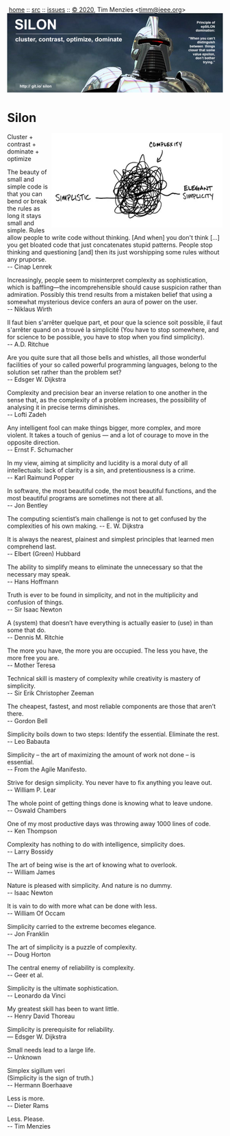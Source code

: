 <a name=top></a><p>       
&nbsp;[home](http://git.io/silon) ::
[src](https://github.com/timm/silon/raw/master/src) ::
[issues](http://git.io/silon) ::
<a href="https://github.com/timm/silon/raw/master/raw/master/LICENSE.md">&copy; 2020</a>,
Tim Menzies
<<a href="mailto:timm@ieee.org">timm&commat;ieee.org</a>>
<br>
[<img width=900 src="https://github.com/timm/silon/raw/master/etc/img/banner.jpg">](http://git.io/silon)<br>


# Silon

<img width=400 align=right src="etc/img/simplicity.jpg">

Cluster + contrast + dominate + optimize 

The beauty of small and simple code is that you can bend or break the rules as long it stays small and simple. Rules allow people to write code without thinking. [And when] you don't think […] you get bloated code that just concatenates stupid patterns.
People stop thinking and questioning [and] then its just worshipping some rules without any pruporse.   
-- Cinap Lenrek


Increasingly, people seem to misinterpret complexity as sophistication, which is baffling—the incomprehensible should cause suspicion rather than admiration. Possibly this trend results from a mistaken belief that using a somewhat mysterious device confers an aura of power on the user.    
-- Niklaus Wirth

Il faut bien s'arrêter quelque part, et pour que la science soit possible, il faut s'arrêter quand on a trouvé la simplicité
(You have to stop somewhere, and for science to be possible, you have to stop when you find simplicity).  
-- A.D. Ritchue

Are you quite sure that all those bells and whistles, all those wonderful facilities of your so called powerful programming languages, belong to the solution set rather than the problem set?   
--  Edsger W. Dijkstra

Complexity and precision bear an inverse relation to one another in the sense that, as the complexity of a problem increases, the possibility of analysing it in precise terms diminishes.  
-- Lofti Zadeh 



Any intelligent fool can make things bigger, more complex, and more violent. It takes a touch of genius — and a lot of courage to move in the opposite direction.   
-- Ernst F. Schumacher

In my view, aiming at simplicity and lucidity is a moral duty of all intellectuals: lack of clarity is a sin, and pretentiousness is a crime.  
--  Karl Raimund Popper

In software, the most beautiful code, the most beautiful functions, and the most beautiful programs are sometimes not there at all.   
-- Jon Bentley

The computing scientist’s main challenge is not to get confused by the complexities of his own making.
--  E. W. Dijkstra



It is always the nearest, plainest and simplest principles that learned men comprehend last.  
-- Elbert (Green) Hubbard

The ability to simplify means to eliminate the unnecessary so that the necessary may speak.   
-- Hans Hoffmann

Truth is ever to be found in simplicity, and not in the multiplicity and confusion of things.  
-- Sir Isaac Newton

A (system) that doesn’t have everything is actually easier to (use) in than some that do.    
-- Dennis M. Ritchie


The more you have, the more you are occupied. The less you have, the more free you are.  
-- Mother Teresa

Technical skill is mastery of complexity while creativity is mastery of simplicity.  
--  Sir Erik Christopher Zeeman

The cheapest, fastest, and most reliable components are those that aren’t there.   
-- Gordon Bell

Simplicity boils down to two steps: Identify the essential. Eliminate the rest.   
-- Leo Babauta 

Simplicity – the art of maximizing the amount of work not done – is essential.  
-- From the Agile Manifesto.

Strive for design simplicity. You never have to fix anything you leave out.   
-- William P. Lear

The whole point of getting things done is knowing what to leave undone.  
-- Oswald Chambers


One of my most productive days was throwing away 1000 lines of code.    
-- Ken Thompson

Complexity has nothing to do with intelligence, simplicity does.  
-- Larry Bossidy

The art of being wise is the art of knowing what to overlook.   
-- William James

Nature is pleased with simplicity. And nature is no dummy.   
-- Isaac Newton

It is vain to do with more what can be done with less.   
-- William Of Occam

Simplicity carried to the extreme becomes elegance.  
-- Jon Franklin

The art of simplicity is a puzzle of complexity.  
-- Doug Horton

The central enemy of reliability is complexity.   
-- Geer et al.

Simplicity is the ultimate sophistication.  
-- Leonardo da Vinci

My greatest skill has been to want little.    
-- Henry David Thoreau

Simplicity is prerequisite for reliability.  
— Edsger W. Dijkstra

Small needs lead to a large life.   
-- Unknown

Simplex sigillum veri   
(Simplicity is the sign of truth.)  
-- Hermann Boerhaave

Less is more.   
-- Dieter Rams

Less. Please.   
-- Tim Menzies
